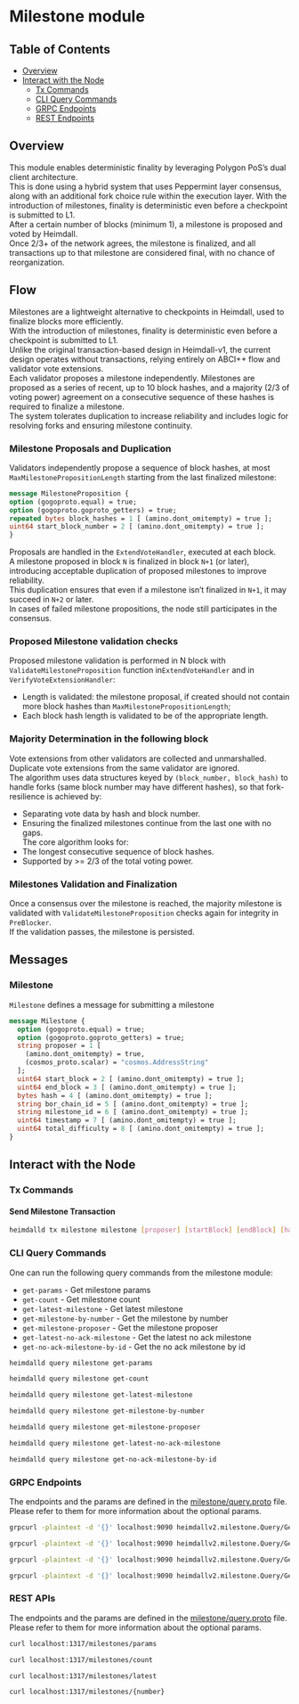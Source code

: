 # Milestone module

## Table of Contents

* [Overview](#overview)
* [Interact with the Node](#interact-with-the-node)
  * [Tx Commands](#tx-commands)
  * [CLI Query Commands](#cli-query-commands)
  * [GRPC Endpoints](#grpc-endpoints)
  * [REST Endpoints](#rest-apis)

## Overview

This module enables deterministic finality by leveraging Polygon PoS’s dual client architecture.  
This is done using a hybrid system that uses Peppermint layer consensus,  
along with an additional fork choice rule within the execution layer.
With the introduction of milestones, finality is deterministic even before a checkpoint is submitted to L1.  
After a certain number of blocks (minimum 1), a milestone is proposed and voted by Heimdall.  
Once 2/3+ of the network agrees, the milestone is finalized, and all transactions up to that milestone are considered final, with no chance of reorganization.

## Flow

Milestones are a lightweight alternative to checkpoints in Heimdall, used to finalize blocks more efficiently.  
With the introduction of milestones, finality is deterministic even before a checkpoint is submitted to L1.  
Unlike the original transaction-based design in Heimdall-v1, the current design operates without transactions, relying entirely on ABCI++ flow and validator vote extensions.  
Each validator proposes a milestone independently. Milestones are proposed as a series of recent, up to 10 block hashes, and a majority (2/3 of voting power) agreement on a consecutive sequence of these hashes is required to finalize a milestone.  
The system tolerates duplication to increase reliability and includes logic for resolving forks and ensuring milestone continuity.  

### Milestone Proposals and Duplication
Validators independently propose a sequence of block hashes, at most `MaxMilestonePropositionLength` starting from the last finalized milestone:  
```protobuf
message MilestoneProposition {
option (gogoproto.equal) = true;
option (gogoproto.goproto_getters) = true;
repeated bytes block_hashes = 1 [ (amino.dont_omitempty) = true ];
uint64 start_block_number = 2 [ (amino.dont_omitempty) = true ];
}
```
Proposals are handled in the `ExtendVoteHandler`, executed at each block.  
A milestone proposed in block `N` is finalized in block `N+1` (or later), introducing acceptable duplication of proposed milestones to improve reliability.  
This duplication ensures that even if a milestone isn’t finalized in `N+1`, it may succeed in `N+2` or later.  
In cases of failed milestone propositions, the node still participates in the consensus.  

### Proposed Milestone validation checks
Proposed milestone validation is performed in N block with `ValidateMilestoneProposition` function in`ExtendVoteHandler` and in `VerifyVoteExtensionHandler`:  
- Length is validated: the milestone proposal, if created should not contain more block hashes than `MaxMilestonePropositionLength`;  
- Each block hash length is validated to be of the appropriate length.  

### Majority Determination in the following block
Vote extensions from other validators are collected and unmarshalled.  
Duplicate vote extensions from the same validator are ignored.  
The algorithm uses data structures keyed by `(block_number, block_hash)` to handle forks (same block number may have different hashes), so that fork-resilience is achieved by:  
- Separating vote data by hash and block number.
- Ensuring the finalized milestones continue from the last one with no gaps.  
The core algorithm looks for:  
- The longest consecutive sequence of block hashes.  
- Supported by >= 2/3 of the total voting power.  

### Milestones Validation and Finalization
Once a consensus over the milestone is reached, the majority milestone is validated with `ValidateMilestoneProposition` checks again for integrity in `PreBlocker`.  
If the validation passes, the milestone is persisted.  

## Messages

### Milestone

`Milestone` defines a message for submitting a milestone
```protobuf
message Milestone {
  option (gogoproto.equal) = true;
  option (gogoproto.goproto_getters) = true;
  string proposer = 1 [
    (amino.dont_omitempty) = true,
    (cosmos_proto.scalar) = "cosmos.AddressString"
  ];
  uint64 start_block = 2 [ (amino.dont_omitempty) = true ];
  uint64 end_block = 3 [ (amino.dont_omitempty) = true ];
  bytes hash = 4 [ (amino.dont_omitempty) = true ];
  string bor_chain_id = 5 [ (amino.dont_omitempty) = true ];
  string milestone_id = 6 [ (amino.dont_omitempty) = true ];
  uint64 timestamp = 7 [ (amino.dont_omitempty) = true ];
  uint64 total_difficulty = 8 [ (amino.dont_omitempty) = true ];
}
```

## Interact with the Node

### Tx Commands

#### Send Milestone Transaction 
```bash
heimdalld tx milestone milestone [proposer] [startBlock] [endBlock] [hash] [borChainId] [milestoneId]
```

### CLI Query Commands

One can run the following query commands from the milestone module:

* `get-params` - Get milestone params
* `get-count` - Get milestone count
* `get-latest-milestone` - Get latest milestone
* `get-milestone-by-number` - Get the milestone by number
* `get-milestone-proposer` - Get the milestone proposer
* `get-latest-no-ack-milestone` - Get the latest no ack milestone
* `get-no-ack-milestone-by-id` - Get the no ack milestone by id

```bash
heimdalld query milestone get-params
```

```bash
heimdalld query milestone get-count
```

```bash
heimdalld query milestone get-latest-milestone
```

```bash
heimdalld query milestone get-milestone-by-number
```

```bash
heimdalld query milestone get-milestone-proposer
```

```bash
heimdalld query milestone get-latest-no-ack-milestone
```

```bash
heimdalld query milestone get-no-ack-milestone-by-id
```

### GRPC Endpoints

The endpoints and the params are defined in the [milestone/query.proto](/proto/heimdallv2/milestone/query.proto) file.
Please refer to them for more information about the optional params.

```bash
grpcurl -plaintext -d '{}' localhost:9090 heimdallv2.milestone.Query/GetMilestoneParams
```

```bash
grpcurl -plaintext -d '{}' localhost:9090 heimdallv2.milestone.Query/GetMilestoneCount
```

```bash
grpcurl -plaintext -d '{}' localhost:9090 heimdallv2.milestone.Query/GetLatestMilestone
```

```bash
grpcurl -plaintext -d '{}' localhost:9090 heimdallv2.milestone.Query/GetMilestoneByNumber
```

### REST APIs

The endpoints and the params are defined in the [milestone/query.proto](/proto/heimdallv2/milestone/query.proto) file.
Please refer to them for more information about the optional params.

```bash
curl localhost:1317/milestones/params
```

```bash
curl localhost:1317/milestones/count
```

```bash
curl localhost:1317/milestones/latest
```

```bash
curl localhost:1317/milestones/{number}
```
